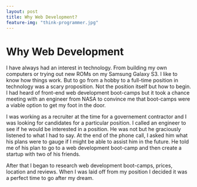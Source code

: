 ```yaml
---
layout: post
title: Why Web Development?
feature-img: "think-programmer.jpg"
---
```


# Why Web Development

  I have always had an interest in technology. From building my own computers or trying out new ROMs on my Samsung Galaxy S3. I like to know how things work. But to go from a hobby to a full-time position in technology was a scary proposition. Not the position itself but how to begin. I had heard of front-end web development boot-camps but it took a chance meeting with an engineer from NASA to convince me that boot-camps were a viable option to get my foot in the door.
  
  I was working as a recruiter at the time for a governement contractor and I was looking for candidates for a particular position. I called an engineer to see if he would be interested in a position. He was not but he graciously listened to what I had to say. At the end of the phone call, I asked him what his plans were to gauge if I might be able to assist him in the future. He told me of his plan to go to a web development boot-camp and then create a startup with two of his friends. 
  
  After that I began to research web development boot-camps, prices, location and reviews. When I was laid off from my position I decided it was a perfect time to go after my dream. 
  
  